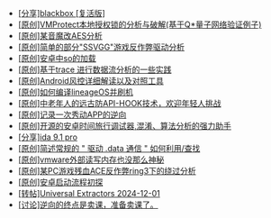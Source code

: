 + [[分享]blackbox [复活版]](https://bbs.kanxue.com/thread-286308.htm)
+ [[原创]VMProtect本地授权锁的分析与破解(基于Q*量子网络验证例子)](https://bbs.kanxue.com/thread-285076.htm)
+ [[原创]某音魔改AES分析](https://bbs.kanxue.com/thread-286476.htm)
+ [[原创]简单的部分"SSVGG"游戏反作弊驱动分析](https://bbs.kanxue.com/thread-286409.htm)
+ [[原创]安卓中so的加载](https://bbs.kanxue.com/thread-286004.htm)
+ [[原创]基于trace 进行数据流分析的一些实践](https://bbs.kanxue.com/thread-285243.htm)
+ [[原创]Android风控详细解读以及对照工具](https://bbs.kanxue.com/thread-286120.htm)
+ [[原创]如何编译lineageOS并刷机](https://bbs.kanxue.com/thread-286426.htm)
+ [[原创]中老年人的远古防API-HOOK技术，欢迎年轻人挑战](https://bbs.kanxue.com/thread-286436.htm)
+ [[原创]记录一次秀动APP的逆向](https://bbs.kanxue.com/thread-282650.htm)
+ [[原创]开源的安卓时间旅行调试器,混淆、算法分析的强力助手](https://bbs.kanxue.com/thread-286457.htm)
+ [[分享]ida 9.1 pro](https://bbs.kanxue.com/thread-285999.htm)
+ [[原创]简述常规的 " 驱动 .data 通信 " 如何利用/查找](https://bbs.kanxue.com/thread-285348.htm)
+ [[原创]vmware外部读写内存也没那么神秘](https://bbs.kanxue.com/thread-284956.htm)
+ [[原创]某PC游戏残血ACE反作弊ring3下的绕过分析](https://bbs.kanxue.com/thread-284667.htm)
+ [[原创]安卓启动流程初探](https://bbs.kanxue.com/thread-285949.htm)
+ [[转帖]Universal Extractors 2024-12-01](https://bbs.kanxue.com/thread-284641.htm)
+ [[讨论]逆向的终点是卖课，准备卖课了。](https://bbs.kanxue.com/thread-286427.htm)
